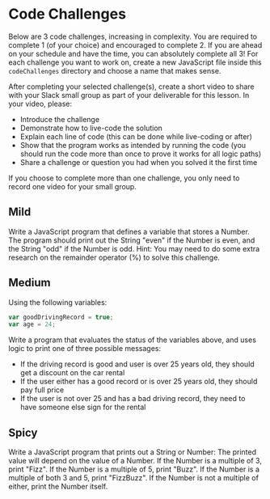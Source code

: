 # Code Challenges

Below are 3 code challenges, increasing in complexity. You are required to complete 1 (of your choice) and encouraged to complete 2. If you are ahead on your schedule and have the time, you can absolutely complete all 3! For each challenge you want to work on, create a new JavaScript file inside this `codeChallenges` directory and choose a name that makes sense.

After completing your selected challenge(s), create a short video to share with your Slack small group as part of your deliverable for this lesson. In your video, please:

- Introduce the challenge
- Demonstrate how to live-code the solution
- Explain each line of code (this can be done while live-coding or after)
- Show that the program works as intended by running the code (you should run the code more than once to prove it works for all logic paths)
- Share a challenge or question you had when you solved it the first time

If you choose to complete more than one challenge, you only need to record one video for your small group.

## Mild

Write a JavaScript program that defines a variable that stores a Number. The program should print out the String "even" if the Number is even, and the String "odd" if the Number is odd. Hint: You may need to do some extra research on the remainder operator (%) to solve this challenge.

## Medium

Using the following variables:

```javascript
var goodDrivingRecord = true;
var age = 24;
```

Write a program that evaluates the status of the variables above, and uses logic to print one of three possible messages:

- If the driving record is good and user is over 25 years old, they should get a discount on the car rental
- If the user either has a good record or is over 25 years old, they should pay full price
- If the user is not over 25 and has a bad driving record, they need to have someone else sign for the rental

## Spicy

Write a JavaScript program that prints out a String or Number: The printed value will depend on the value of a Number. If the Number is a multiple of 3, print "Fizz". If the Number is a multiple of 5, print "Buzz". If the Number is a multiple of both 3 and 5, print "FizzBuzz". If the Number is not a multiple of either, print the Number itself.
